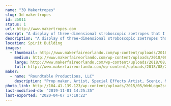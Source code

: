 ```yaml
---
name: "3D Makertropes"
slug: 3d-makertropes
id: 35011
status: 1
url: http://www.makertropes.com
excerpt: "A display of three-dimensional stroboscopic zoetropes that I call Makertropes."
description: "A display of three-dimensional stroboscopic zoetropes that I call Makertropes.  This exhibit builds on the successful creation of the Marvelous Mechanical Makey Making Machine created for MFO 2017.  There will be some new creations and upgrades to the animation from what was learned last year.   And some interactive elements as well."
location: Spirit Building
images:
  - thumbnail: http://www.makerfaireorlando.com/wp-content/uploads/2018/08/2018-07-17-19.13.23.jpg
    medium: http://www.makerfaireorlando.com/wp-content/uploads/2018/08/2018-07-17-19.13.23.jpg
    large: http://www.makerfaireorlando.com/wp-content/uploads/2018/08/2018-07-17-19.13.23.jpg
    full: http://www.makerfaireorlando.com/wp-content/uploads/2018/08/2018-07-17-19.13.23.jpg
maker:
  - name: "Roundtable Productions, LLC"
    description: "Prop maker, Artist, Special Effects Artist, Scenic, Mechanical Engineer, and professional Maker."
photo_link: http://104.41.139.123/wp-content/uploads/2015/05/WebLogo2sm.png
last-modified-db: "2019-11-01 14:25:35"
last-exported: "2020-04-07 17:18:22"
---
```

